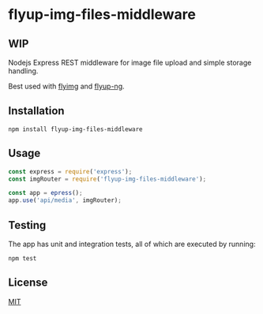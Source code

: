 # flyup-img-files-middleware

## WIP

Nodejs Express REST middleware for image file upload and simple storage handling.

Best used with [flyimg](https://github.com/flyimg/flyimg) and [flyup-ng](https://github.com/baamenabar/flyup-ng).

## Installation

```
npm install flyup-img-files-middleware
```

## Usage

```js
const express = require('express');
const imgRouter = require('flyup-img-files-middleware');

const app = epress();
app.use('api/media', imgRouter);
```

## Testing

The app has unit and integration tests, all of which are executed by running:

```
npm test
```

## License

[MIT](./LICENSE)
